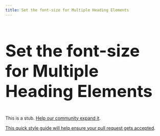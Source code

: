 ```yaml
---
title: Set the font-size for Multiple Heading Elements
---
```

<style>
  h1{font-size: 68px;}
  h2{font-size: 52px;}
  h3{font-size: 40px;}
  h4{font-size: 32px;}
  h5{font-size: 21px;}
  h6{font-size: 14px;}
  </style>
## Set the font-size for Multiple Heading Elements

This is a stub. <a href='https://github.com/freecodecamp/guides/tree/master/src/pages/certifications/responsive-web-design/applied-visual-design/set-the-font-size-for-multiple-heading-elements/index.md' target='_blank' rel='nofollow'>Help our community expand it</a>.

<a href='https://github.com/freecodecamp/guides/blob/master/README.md' target='_blank' rel='nofollow'>This quick style guide will help ensure your pull request gets accepted</a>.

<!-- The article goes here, in GitHub-flavored Markdown. Feel free to add YouTube videos, images, and CodePen/JSBin embeds  -->
